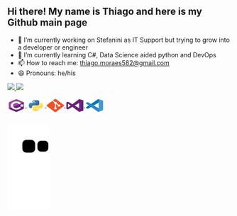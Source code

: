 ## Hi there! My name is Thiago and here is my Github main page

- 🔭 I’m currently working on Stefanini as IT Support but trying to grow into a developer or engineer
- 🌱 I’m currently learning C#, Data Science aided python and DevOps
- 📫 How to reach me: thiago.moraes582@gmail.com
- 😄 Pronouns: he/his

 <div>
  <a href="https://github.com/ThiagoVsky">
  <img height="180em" src="https://github-readme-stats.vercel.app/api?username=ThiagoVsky&show_icons=true&theme=dark&include_all_commits=true&count_private=true"/>
  <img height="180em" src="https://github-readme-stats.vercel.app/api/top-langs/?username=ThiagoVsky&layout=compact&langs_count=7&theme=dark"/>
</div>
  
  <div style="display: inline_block"><br>
    <img align="center" alt="Thiago-Csharp" height="30" width="40" src="https://raw.githubusercontent.com/devicons/devicon/master/icons/csharp/csharp-original.svg">
    <img align="center" alt="Thiago-Python" height="30" width="40" src="https://raw.githubusercontent.com/devicons/devicon/master/icons/python/python-original.svg">
    <img align="center" alt="Thiago-Git" height="30" width="40" src="https://github.com/devicons/devicon/blob/master/icons/git/git-original.svg">
    <img align="center" alt="Thiago-VS" height="30" width="40" src="https://github.com/devicons/devicon/blob/master/icons/visualstudio/visualstudio-plain.svg">
    <img align="center" alt="Thiago-VSCode" height="30" width="40" src="https://github.com/devicons/devicon/blob/master/icons/vscode/vscode-original.svg">
    <!--
    <img align="center" alt="Thiago-DotNet" height="30" width="40" src="https://raw.githubusercontent.com/devicons/devicon/master/icons/dotnetcore/dotnetcore-original.svg">
    <img align="center" alt="Thiago-Java" height="30" width="40" src="https://github.com/devicons/devicon/blob/master/icons/java/java-original.svg">
    <img align="center" alt="Thiago-Linux" height="30" width="40" src="https://github.com/devicons/devicon/blob/master/icons/linux/linux-original.svg">
    <img align="center" alt="Thiago-Debian" height="30" width="40" src="https://github.com/devicons/devicon/blob/master/icons/debian/debian-original.svg">
    <img align="center" alt="Thiago-Composer" height="30" width="40" src="https://github.com/devicons/devicon/blob/master/icons/composer/composer-original.svg">
    <img align="center" alt="Thiago-Mongo" height="30" width="40" src="https://github.com/devicons/devicon/blob/master/icons/mongodb/mongodb-original.svg">
    <img align="center" alt="Thiago-TensorFlow" height="30" width="40" src="https://github.com/devicons/devicon/blob/master/icons/tensorflow/tensorflow-original.svg">
    <img align="center" alt="Thiago-Docker" height="30" width="40" src="https://raw.githubusercontent.com/devicons/devicon/master/icons/docker/docker-original.svg">
    <img align="center" alt="Thiago-Kubernetes" height="30" width="40" src="https://github.com/devicons/devicon/blob/master/icons/kubernetes/kubernetes-plain.svg">
    <img align="center" alt="Thiago-Mysql" height="30" width="40" src="https://github.com/devicons/devicon/blob/master/icons/mysql/mysql-original.svg">
    <img align="center" alt="Thiago-SSH" height="30" width="40" src="https://github.com/devicons/devicon/blob/master/icons/ssh/ssh-original.svg">
    <img align="center" alt="Thiago-SSH" height="30" width="40" src="https://github.com/devicons/devicon/blob/master/icons/microsoftsqlserver/microsoftsqlserver-plain.svg">
    -->
  </div>

  ##
 
<div>
   
 ![Snake animation](https://github.com/ThiagoVsky/ThiagoVsky/blob/output/github-contribution-grid-snake.svg)
   
</div>
 
